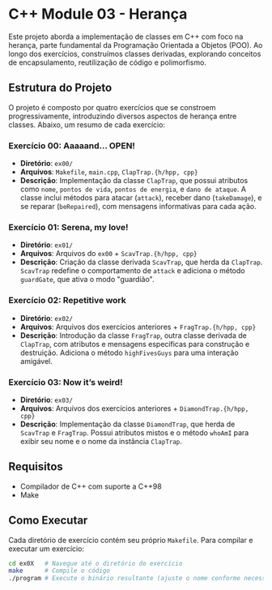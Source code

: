# C++ Module 03 - Herança

Este projeto aborda a implementação de classes em C++ com foco na herança, parte fundamental da Programação Orientada a Objetos (POO). Ao longo dos exercícios, construímos classes derivadas, explorando conceitos de encapsulamento, reutilização de código e polimorfismo.

## Estrutura do Projeto

O projeto é composto por quatro exercícios que se constroem progressivamente, introduzindo diversos aspectos de herança entre classes. Abaixo, um resumo de cada exercício:

### Exercício 00: Aaaaand... OPEN!
- **Diretório**: `ex00/`
- **Arquivos**: `Makefile`, `main.cpp`, `ClapTrap.{h/hpp, cpp}`
- **Descrição**: Implementação da classe `ClapTrap`, que possui atributos como `nome`, `pontos de vida`, `pontos de energia`, e `dano de ataque`. A classe inclui métodos para atacar (`attack`), receber dano (`takeDamage`), e se reparar (`beRepaired`), com mensagens informativas para cada ação.

### Exercício 01: Serena, my love!
- **Diretório**: `ex01/`
- **Arquivos**: Arquivos do `ex00` + `ScavTrap.{h/hpp, cpp}`
- **Descrição**: Criação da classe derivada `ScavTrap`, que herda da `ClapTrap`. `ScavTrap` redefine o comportamento de `attack` e adiciona o método `guardGate`, que ativa o modo "guardião".

### Exercício 02: Repetitive work
- **Diretório**: `ex02/`
- **Arquivos**: Arquivos dos exercícios anteriores + `FragTrap.{h/hpp, cpp}`
- **Descrição**: Introdução da classe `FragTrap`, outra classe derivada de `ClapTrap`, com atributos e mensagens específicas para construção e destruição. Adiciona o método `highFivesGuys` para uma interação amigável.

### Exercício 03: Now it’s weird!
- **Diretório**: `ex03/`
- **Arquivos**: Arquivos dos exercícios anteriores + `DiamondTrap.{h/hpp, cpp}`
- **Descrição**: Implementação da classe `DiamondTrap`, que herda de `ScavTrap` e `FragTrap`. Possui atributos mistos e o método `whoAmI` para exibir seu nome e o nome da instância `ClapTrap`.

## Requisitos

- Compilador de C++ com suporte a C++98
- Make

## Como Executar

Cada diretório de exercício contém seu próprio `Makefile`. Para compilar e executar um exercício:

```bash
cd ex0X   # Navegue até o diretório do exercício
make      # Compile o código
./program # Execute o binário resultante (ajuste o nome conforme necessário)
